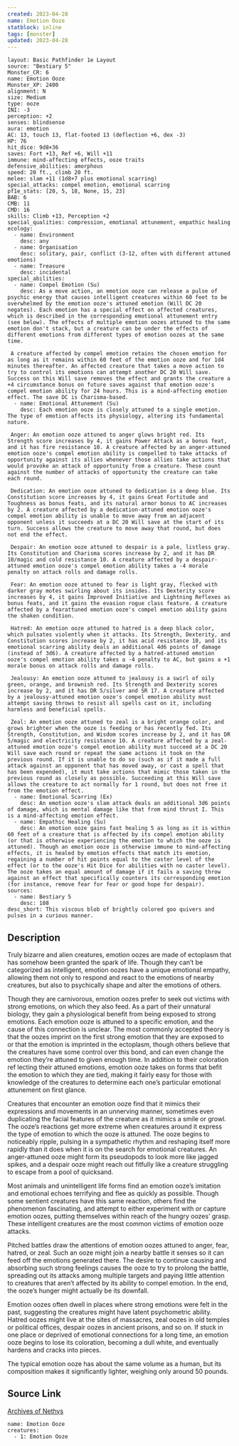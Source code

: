 ```yaml
---
created: 2023-04-28
name: Emotion Ooze
statblock: inline
tags: [monster]
updated: 2023-04-28
---
```

```statblock
layout: Basic Pathfinder 1e Layout
source: "Bestiary 5"
Monster_CR: 6
name: Emotion Ooze
Monster_XP: 2400
alignment: N
size: Medium
type: ooze
INI: -3
perception: +2
senses: blindsense
aura: emotion
AC: 13, touch 13, flat-footed 13 (deflection +6, dex -3)
HP: 76
hit_dice: 9d8+36
saves: Fort +13, Ref +6, Will +11
immune: mind-affecting effects, ooze traits
defensive_abilities: amorphous
speed: 20 ft., climb 20 ft.
melee: slam +11 (1d8+7 plus emotional scarring)
special_attacks: compel emotion, emotional scarring
pf1e_stats: [20, 5, 18, None, 15, 23]
BAB: 6
CMB: 11
CMD: 16
skills: Climb +13, Perception +2
special_qualities: compression, emotional attunement, empathic healing
ecology:
  - name: Environment
    desc: any
  - name: Organisation
    desc: solitary, pair, conflict (3-12, often with different attuned emotions)
  - name: Treasure
    desc: incidental
special_abilities:
  - name: Compel Emotion (Su)
    desc: As a move action, an emotion ooze can release a pulse of psychic energy that causes intelligent creatures within 60 feet to be overwhelmed by the emotion ooze's attuned emotion (Will DC 20 negates). Each emotion has a special effect on affected creatures, which is described in the corresponding emotional attunement entry (see below). The effects of multiple emotion oozes attuned to the same emotion don't stack, but a creature can be under the effects of different emotions from different types of emotion oozes at the same time.

 A creature affected by compel emotion retains the chosen emotion for as long as it remains within 60 feet of the emotion ooze and for 1d4 minutes thereafter. An affected creature that takes a move action to try to control its emotions can attempt another DC 20 Will save. Success on this Will save removes the effect and grants the creature a +4 circumstance bonus on future saves against that emotion ooze's compel emotion ability for 24 hours. This is a mind-affecting emotion effect. The save DC is Charisma-based.
  - name: Emotional Attunement (Su)
    desc: Each emotion ooze is closely attuned to a single emotion. The type of emotion affects its physiology, altering its fundamental nature.

 Anger: An emotion ooze attuned to anger glows bright red. Its Strength score increases by 4, it gains Power Attack as a bonus feat, and it has fire resistance 10. A creature affected by an anger-attuned emotion ooze's compel emotion ability is compelled to take attacks of opportunity against its allies whenever those allies take actions that would provoke an attack of opportunity from a creature. These count against the number of attacks of opportunity the creature can take each round.

 Dedication: An emotion ooze attuned to dedication is a deep blue. Its Constitution score increases by 4, it gains Great Fortitude and Toughness as bonus feats, and its natural armor bonus to AC increases by 2. A creature affected by a dedication-attuned emotion ooze's compel emotion ability is unable to move away from an adjacent opponent unless it succeeds at a DC 20 Will save at the start of its turn. Success allows the creature to move away that round, but does not end the effect.

 Despair: An emotion ooze attuned to despair is a pale, listless gray. Its Constitution and Charisma scores increase by 2, and it has DR 10/magic and cold resistance 10. A creature affected by a despair-attuned emotion ooze's compel emotion ability takes a -4 morale penalty on attack rolls and damage rolls.

 Fear: An emotion ooze attuned to fear is light gray, flecked with darker gray motes swirling about its insides. Its Dexterity score increases by 4, it gains Improved Initiative and Lightning Reflexes as bonus feats, and it gains the evasion rogue class feature. A creature affected by a fearattuned emotion ooze's compel emotion ability gains the shaken condition.

 Hatred: An emotion ooze attuned to hatred is a deep black color, which pulsates violently when it attacks. Its Strength, Dexterity, and Constitution scores increase by 2, it has acid resistance 10, and its emotional scarring ability deals an additional 4d6 points of damage (instead of 3d6). A creature affected by a hatred-attuned emotion ooze's compel emotion ability takes a -4 penalty to AC, but gains a +1 morale bonus on attack rolls and damage rolls.

 Jealousy: An emotion ooze attuned to jealousy is a swirl of oily green, orange, and brownish red. Its Strength and Dexterity scores increase by 2, and it has DR 5/silver and SR 17. A creature affected by a jealousy-attuned emotion ooze's compel emotion ability must attempt saving throws to resist all spells cast on it, including harmless and beneficial spells.

 Zeal: An emotion ooze attuned to zeal is a bright orange color, and grows brighter when the ooze is feeding or has recently fed. Its Strength, Constitution, and Wisdom scores increase by 2, and it has DR 5/magic and electricity resistance 10. A creature affected by a zeal-attuned emotion ooze's compel emotion ability must succeed at a DC 20 Will save each round or repeat the same actions it took on the previous round. If it is unable to do so (such as if it made a full attack against an opponent that has moved away, or cast a spell that has been expended), it must take actions that mimic those taken in the previous round as closely as possible. Succeeding at this Will save allows the creature to act normally for 1 round, but does not free it from the emotion effect.
  - name: Emotional Scarring (Ex)
    desc: An emotion ooze's slam attack deals an additional 3d6 points of damage, which is mental damage like that from mind thrust I. This is a mind-affecting emotion effect.
  - name: Empathic Healing (Su)
    desc: An emotion ooze gains fast healing 5 as long as it is within 60 feet of a creature that is affected by its compel emotion ability (or that is otherwise experiencing the emotion to which the ooze is attuned). Though an emotion ooze is otherwise immune to mind-affecting effects, it is healed by emotion effects that match its emotion, regaining a number of hit points equal to the caster level of the effect (or to the ooze's Hit Dice for abilities with no caster level). The ooze takes an equal amount of damage if it fails a saving throw against an effect that specifically counters its corresponding emotion (for instance, remove fear for fear or good hope for despair).
sources:
  - name: Bestiary 5
    desc: 108
desc_short: This viscous blob of brightly colored goo quivers and pulses in a curious manner.
```
## Description
Truly bizarre and alien creatures, emotion oozes are made of ectoplasm that has somehow been granted the spark of life. Though they can’t be categorized as intelligent, emotion oozes have a unique emotional empathy, allowing them not only to respond and react to the emotions of nearby creatures, but also to psychically shape and alter the emotions of others.

 Though they are carnivorous, emotion oozes prefer to seek out victims with strong emotions, on which they also feed. As a part of their unnatural biology, they gain a physiological benefit from being exposed to strong emotions. Each emotion ooze is attuned to a specific emotion, and the cause of this connection is unclear. The most commonly accepted theory is that the oozes imprint on the first strong emotion that they are exposed to or that the emotion is imprinted in the ectoplasm, though others believe that the creatures have some control over this bond, and can even change the emotion they’re attuned to given enough time. In addition to their coloration ref lecting their attuned emotions, emotion ooze takes on forms that befit the emotion to which they are tied, making it fairly easy for those with knowledge of the creatures to determine each one’s particular emotional attunement on first glance.

 Creatures that encounter an emotion ooze find that it mimics their expressions and movements in an unnerving manner, sometimes even duplicating the facial features of the creature as it mimics a smile or growl. The ooze’s reactions get more extreme when creatures around it express the type of emotion to which the ooze is attuned. The ooze begins to noticeably ripple, pulsing in a sympathetic rhythm and reshaping itself more rapidly than it does when it is on the search for emotional creatures. An anger-attuned ooze might form its pseudopods to look more like jagged spikes, and a despair ooze might reach out fitfully like a creature struggling to escape from a pool of quicksand.

 Most animals and unintelligent life forms find an emotion ooze’s imitation and emotional echoes terrifying and flee as quickly as possible. Though some sentient creatures have this same reaction, others find the phenomenon fascinating, and attempt to either experiment with or capture emotion oozes, putting themselves within reach of the hungry oozes’ grasp. These intelligent creatures are the most common victims of emotion ooze attacks.

 Pitched battles draw the attentions of emotion oozes attuned to anger, fear, hatred, or zeal. Such an ooze might join a nearby battle it senses so it can feed off the emotions generated there. The desire to continue causing and absorbing such strong feelings causes the ooze to try to prolong the battle, spreading out its attacks among multiple targets and paying little attention to creatures that aren’t affected by its ability to compel emotion. In the end, the ooze’s hunger might actually be its downfall.

 Emotion oozes often dwell in places where strong emotions were felt in the past, suggesting the creatures might have latent psychometric ability. Hatred oozes might live at the sites of massacres, zeal oozes in old temples or political offices, despair oozes in ancient prisons, and so on. If stuck in one place or deprived of emotional connections for a long time, an emotion ooze begins to lose its coloration, becoming a dull white, and eventually hardens and cracks into pieces.

 The typical emotion ooze has about the same volume as a human, but its composition makes it significantly lighter, weighing only around 50 pounds.
## Source Link
[Archives of Nethys](https://aonprd.com/MonsterDisplay.aspx?ItemName=Emotion%20Ooze)
```encounter-table
name: Emotion Ooze
creatures:
  - 1: Emotion Ooze
```
